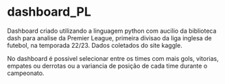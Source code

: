 # dashboard_PL

Dashboard criado utilizando a linguagem python com aucilio da biblioteca dash para analise da Premier League, primeira divisao da liga inglesa de futebol, na temporada 22/23. Dados coletados do site kaggle. 

No dashboard é possivel selecionar entre os times com mais gols, vitorias, empates ou derrotas ou a variancia de posição de cada time durante o campeonato.
